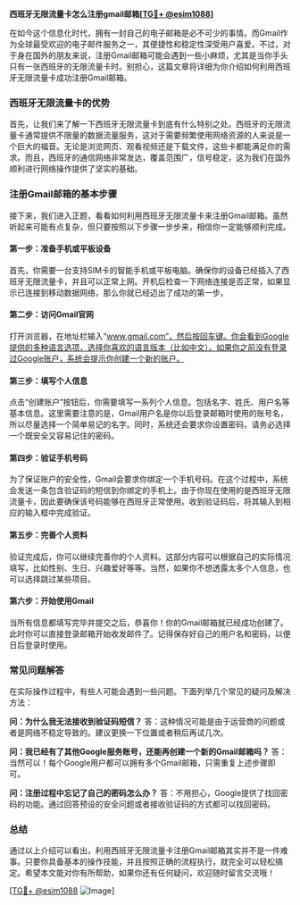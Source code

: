 **西班牙无限流量卡怎么注册gmail邮箱[[TG💪+ @esim1088](https://t.me/s/esim1088)]**

在如今这个信息化时代，拥有一封自己的电子邮箱是必不可少的事情。而Gmail作为全球最受欢迎的电子邮件服务之一，其便捷性和稳定性深受用户喜爱。不过，对于身在国外的朋友来说，注册Gmail邮箱可能会遇到一些小麻烦，尤其是当你手头只有一张西班牙的无限流量卡时。别担心，这篇文章将详细为你介绍如何利用西班牙无限流量卡成功注册Gmail邮箱。

### 西班牙无限流量卡的优势

首先，让我们来了解一下西班牙无限流量卡到底有什么特别之处。西班牙的无限流量卡通常提供不限量的数据流量服务，这对于需要频繁使用网络资源的人来说是一个巨大的福音。无论是浏览网页、观看视频还是下载文件，这些卡都能满足你的需求。而且，西班牙的通信网络非常发达，覆盖范围广，信号稳定，这为我们在国外顺利进行网络操作提供了坚实的基础。

### 注册Gmail邮箱的基本步骤

接下来，我们进入正题，看看如何利用西班牙无限流量卡来注册Gmail邮箱。虽然听起来可能有点复杂，但只要按照以下步骤一步步来，相信你一定能够顺利完成。

#### 第一步：准备手机或平板设备

首先，你需要一台支持SIM卡的智能手机或平板电脑。确保你的设备已经插入了西班牙无限流量卡，并且可以正常上网。开机后检查一下网络连接是否正常，如果显示已连接到移动数据网络，那么你就已经迈出了成功的第一步。

#### 第二步：访问Gmail官网

打开浏览器，在地址栏输入“www.gmail.com”，然后按回车键。你会看到Google提供的多种语言选项，选择你喜欢的语言版本（比如中文）。如果你之前没有登录过Google账户，系统会提示你创建一个新的账户。

#### 第三步：填写个人信息

点击“创建账户”按钮后，你需要填写一系列个人信息。包括名字、姓氏、用户名等基本信息。这里需要注意的是，Gmail用户名是你以后登录邮箱时使用的账号名，所以尽量选择一个简单易记的名字。同时，系统还会要求你设置密码，请务必选择一个既安全又容易记住的密码。

#### 第四步：验证手机号码

为了保证账户的安全性，Gmail会要求你绑定一个手机号码。在这个过程中，系统会发送一条包含验证码的短信到你绑定的手机上。由于你现在使用的是西班牙无限流量卡，因此要确保该号码能够在西班牙正常使用。收到验证码后，将其输入到相应的输入框中完成验证。

#### 第五步：完善个人资料

验证完成后，你可以继续完善你的个人资料。这部分内容可以根据自己的实际情况填写，比如性别、生日、兴趣爱好等等。当然，如果你不想透露太多个人信息，也可以选择跳过某些项目。

#### 第六步：开始使用Gmail

当所有信息都填写完毕并提交之后，恭喜你！你的Gmail邮箱就已经成功创建了。此时你可以直接登录邮箱开始收发邮件了。记得保存好自己的用户名和密码，以便日后登录时使用。

### 常见问题解答

在实际操作过程中，有些人可能会遇到一些问题。下面列举几个常见的疑问及解决方法：

**问：为什么我无法接收到验证码短信？**
答：这种情况可能是由于运营商的问题或者是网络不稳定导致的。建议更换一下位置或者稍后再试几次。

**问：我已经有了其他Google服务账号，还能再创建一个新的Gmail邮箱吗？**
答：当然可以！每个Google用户都可以拥有多个Gmail邮箱，只需重复上述步骤即可。

**问：注册过程中忘记了自己的密码怎么办？**
答：不用担心，Google提供了找回密码的功能。通过回答预设的安全问题或者接收验证码的方式都可以找回密码。

### 总结

通过以上介绍可以看出，利用西班牙无限流量卡注册Gmail邮箱其实并不是一件难事。只要你具备基本的操作技能，并且按照正确的流程执行，就完全可以轻松搞定。希望本文能对你有所帮助，如果你还有任何疑问，欢迎随时留言交流哦！

[[TG💪+ @esim1088](https://t.me/s/esim1088) ![Image](https://i.postimg.cc/4NQfJmqS/Snipaste-2025-05-13-00-14-12.png)]